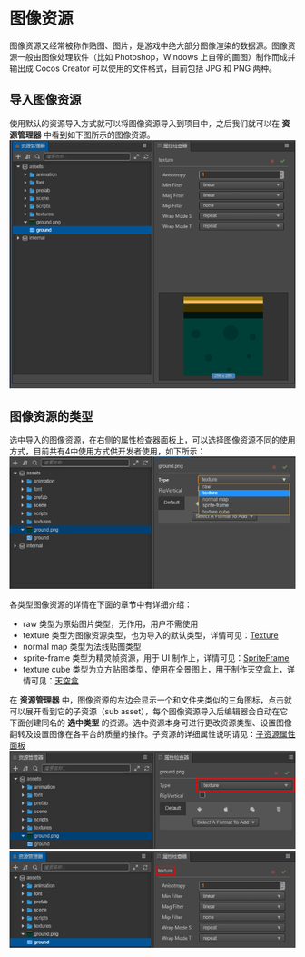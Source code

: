 # 图像资源

图像资源又经常被称作贴图、图片，是游戏中绝大部分图像渲染的数据源。图像资源一般由图像处理软件（比如 Photoshop，Windows 上自带的画图）制作而成并输出成 Cocos Creator 可以使用的文件格式，目前包括 JPG 和 PNG 两种。

## 导入图像资源

使用默认的资源导入方式就可以将图像资源导入到项目中，之后我们就可以在 **资源管理器** 中看到如下图所示的图像资源。
![](texture/imported.png)

## 图像资源的类型

选中导入的图像资源，在右侧的属性检查器面板上，可以选择图像资源不同的使用方式，目前共有4中使用方式供开发者使用，如下所示：
![](texture/type-change.png)

各类型图像资源的详情在下面的章节中有详细介绍：
- raw 类型为原始图片类型，无作用，用户不需使用
- texture 类型为图像资源类型，也为导入的默认类型，详情可见：[Texture](texture.md)
- normal map 类型为法线贴图类型
- sprite-frame 类型为精灵帧资源，用于 UI 制作上，详情可见：[SpriteFrame](sprite-frame.md)
- texture cube 类型为立方贴图类型，使用在全景图上，用于制作天空盒上，详情可见：[天空盒](../concepts/scene/skybox.md#修改天空盒的环境贴图)

在 **资源管理器** 中，图像资源的左边会显示一个和文件夹类似的三角图标，点击就可以展开看到它的子资源（sub asset），每个图像资源导入后编辑器会自动在它下面创建同名的 **选中类型** 的资源。选中资源本身可进行更改资源类型、设置图像翻转及设置图像在各平台的质量的操作。子资源的详细属性说明请见：[子资源属性面板](texture.md#子资源Texture2D的属性面板)
![](texture/image-info.png)
![](texture/texture-info.png)
